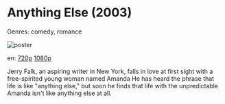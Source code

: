 # Anything Else (2003)

Genres: comedy, romance

![poster](http://image.tmdb.org/t/p/w500/bvyoWDh60R31ZE5L8TjZ8Qpv5xM.jpg)

en:
  [720p](magnet:?xt=urn:btih:D7920F02B3D84DEE394F4E88EE9FB4763C944B85&tr=udp://glotorrents.pw:6969/announce&tr=udp://tracker.opentrackr.org:1337/announce&tr=udp://torrent.gresille.org:80/announce&tr=udp://tracker.openbittorrent.com:80&tr=udp://tracker.coppersurfer.tk:6969&tr=udp://tracker.leechers-paradise.org:6969&tr=udp://p4p.arenabg.ch:1337&tr=udp://tracker.internetwarriors.net:1337)
  [1080p](magnet:?xt=urn:btih:03C0D843D94962AF31AD6CE53F032DE427B293E2&tr=udp://glotorrents.pw:6969/announce&tr=udp://tracker.opentrackr.org:1337/announce&tr=udp://torrent.gresille.org:80/announce&tr=udp://tracker.openbittorrent.com:80&tr=udp://tracker.coppersurfer.tk:6969&tr=udp://tracker.leechers-paradise.org:6969&tr=udp://p4p.arenabg.ch:1337&tr=udp://tracker.internetwarriors.net:1337)
  


Jerry Falk, an aspiring writer in New York, falls in love at first sight with a free-spirited young woman named Amanda  He has heard the phrase that life is like "anything else," but soon he finds that life with the unpredictable Amanda isn't like anything else at all.